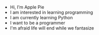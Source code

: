 - Hi, I’m Apple Pie
- I am interested in learning programming
- I am currently learning Python
- I want to be a programmer
- I'm afraid life will end while we fantasize
